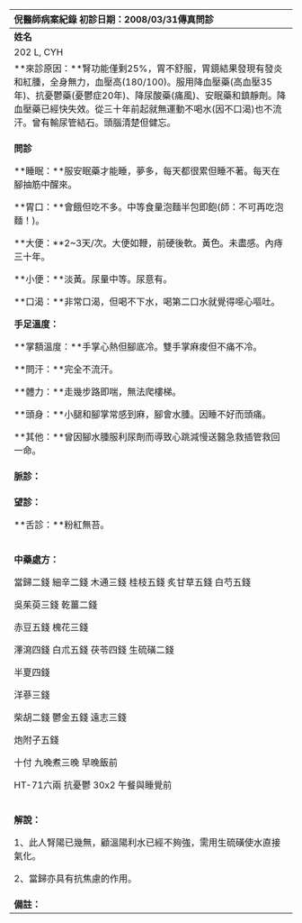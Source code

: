 ﻿|**倪醫師病案紀錄**     					初診日期：2008/03/31傳真問診|
| :- |
|**姓名**|**性別**|**年齡及體型**|**來診日期**|
|202 L, CYH|F|71歲|2008/03/31|
|**來診原因：**腎功能僅剩25%，胃不舒服，胃鏡結果發現有發炎和紅腫，全身無力，血壓高(180/100)。服用降血壓藥(高血壓35年)、抗憂鬱藥(憂鬱症20年)、降尿酸藥(痛風)、安眠藥和鎮靜劑。降血壓藥已經快失效。從三十年前起就無運動不喝水(因不口渴)也不流汗。曾有輸尿管結石。頭腦清楚但健忘。|
|<p>**問診**</p><p>**睡眠：**服安眠藥才能睡，夢多，每天都很累但睡不著。每天在腳抽筋中醒來。</p><p>**胃口：**會餓但吃不多。中等食量泡麵半包即飽(師：不可再吃泡麵！)。</p><p>**大便：**2~3天/次。大便如鞭，前硬後軟。黃色。未盡感。內痔三十年。</p><p>**小便：**淡黃。尿量中等。尿意有。</p><p>**口渴：**非常口渴，但喝不下水，喝第二口水就覺得噁心嘔吐。</p><p>**手足溫度：**</p><p>**掌額溫度：**手掌心熱但腳底冷。雙手掌麻痠但不痛不冷。</p><p>**問汗：**完全不流汗。</p><p>**體力：**走幾步路即喘，無法爬樓梯。</p><p>**頭身：**小腿和腳掌常感到麻，腳會水腫。因睡不好而頭痛。</p><p>**其他：**曾因腳水腫服利尿劑而導致心跳減慢送醫急救插管救回一命。</p>|
|**脈診：**|
|<p>**望診：**</p><p>**舌診：**粉紅無苔。</p>|
|<p>**中藥處方：**</p><p>當歸二錢 細辛二錢 木通三錢 桂枝五錢 炙甘草五錢 白芍五錢 </p><p>吳茱萸三錢 乾薑二錢</p><p>赤豆五錢 槐花三錢 </p><p>澤瀉四錢 白朮五錢 茯苓四錢 生硫磺二錢 </p><p>半夏四錢 </p><p>洋蔘三錢 </p><p>柴胡二錢 鬱金五錢 遠志三錢</p><p>炮附子五錢</p><p>十付 九晚煮三晚 早晚飯前</p><p>HT-71六兩 抗憂鬱 30x2 午餐與睡覺前</p>|
|<p>**解說：**</p><p>1、此人腎陽已幾無，顧溫陽利水已經不夠強，需用生硫磺使水直接氣化。</p><p>2、當歸亦具有抗焦慮的作用。</p>|
|**備註：**|

